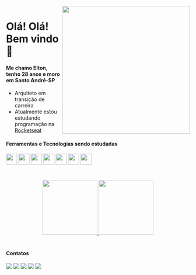 
<img align="right" width="350px" src="https://i.imgur.com/OE4MT75.gif">

<h1> Olá! Olá! Bem vindo 👋</h1>
<h4><strong>Me chamo Elton, tenho 28 anos e moro em Santo André-SP</strong></h4>

- Arquiteto em transição de carreira
- Atualmente estou estudando programação na [Rocketseat](https://github.com/Rocketseat)

<h4><strong>Ferramentas e Tecnologias sendo estudadas</strong></h4>

<div>
<img src="https://cdn.jsdelivr.net/gh/devicons/devicon/icons/vscode/vscode-original.svg" width="30" heigth="30"/>
<img src="https://cdn.jsdelivr.net/gh/devicons/devicon/icons/html5/html5-plain.svg" width="30" heigth="30"/>
<img src="https://cdn.jsdelivr.net/gh/devicons/devicon/icons/css3/css3-plain.svg" width="30" heigth="30"/>
<img src="https://cdn.jsdelivr.net/gh/devicons/devicon/icons/github/github-original.svg" width="30" heigth="30"/>
<img src="https://cdn.jsdelivr.net/gh/devicons/devicon/icons/javascript/javascript-plain.svg" width="30" heigth="30"/>
<img src="https://cdn.jsdelivr.net/gh/devicons/devicon/icons/nodejs/nodejs-original.svg" width="30" heigth="30"/>
<img src="https://cdn.jsdelivr.net/gh/devicons/devicon/icons/react/react-original.svg" width="30" heigth="30"/>       
</div>

#

<div align="center">
<a href="https://github.com/EltonPrado">

<img height="150em" src="https://github-readme-stats.vercel.app/api?username=EltonPrado&show_icons=true&theme=tokyonight&include_all_commits=true&count_private=true&bg_color=fdfbe7&icon_color=f59fa0&title_color=2f6464&text_color=759797"/>
<img height="150em" src="https://github-readme-stats.vercel.app/api/top-langs/?username=EltonPrado&layout=compact&langs_count=7&theme=tokyonight&bg_color=fdfbe7&icon_color=f59fa0&title_color=2f6464&text_color=759797"/>
</a>
</div>

#

<h4><strong>Contatos</h4></strong>

<div>
  <a href="https://www.linkedin.com/in/elton-prado" target="_blank"><img src="https://img.shields.io/badge/-LinkedIn-%230077B5?style=for-the-badge&logo=linkedin&logoColor=white" target="_blank"></a>
  <a href="https://api.whatsapp.com/send/?phone=%5511981874061&text&app_absent=0" target="_blank"><img src="https://img.shields.io/badge/WhatsApp-25D366?style=for-the-badge&logo=whatsapp&logoColor=white" target="_blank"></a>
  <a href = "mailto:eltonm.prado@gmail.com"><img src="https://img.shields.io/badge/-Gmail-%23333?style=for-the-badge&logo=gmail&logoColor=white" target="_blank"></a>
  <a href="https://www.instagram.com/tonsprado/" target="_blank"><img src="https://img.shields.io/badge/-Instagram-%23E4405F?style=for-the-badge&logo=instagram&logoColor=white" target="_blank"></a>
  <a href="https://discord.com/EltonPrado#5684" target="_blank"><img src="https://img.shields.io/badge/Discord-7289DA?style=for-the-badge&logo=discord&logoColor=white" target="_blank"></a>
</div>
